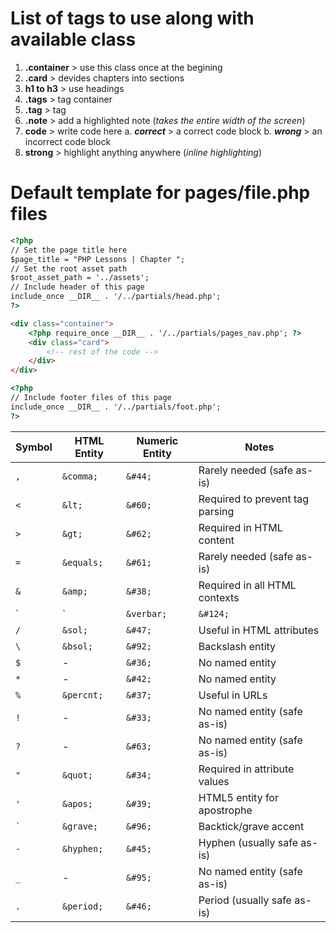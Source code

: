 # List of tags to use along with available class
1. **.container** > use this class once at the begining
2. **.card** > devides chapters into sections
3. **h1 to h3** > use headings
4. **.tags** > tag container
5. **.tag** > tag
6. **.note** > add a highlighted note (_takes the entire width of the screen_)
7. **code** > write code here
    a. **_correct_** > a correct code block
    b. **_wrong_** > an incorrect code block
8. **strong** > highlight anything anywhere (_inline highlighting_)

# Default template for pages/file.php files
```html
<?php
// Set the page title here
$page_title = "PHP Lessons | Chapter ";
// Set the root asset path
$root_asset_path = '../assets';
// Include header of this page
include_once __DIR__ . '/../partials/head.php';
?>

<div class="container">
    <?php require_once __DIR__ . '/../partials/pages_nav.php'; ?>
    <div class="card">
        <!-- rest of the code -->
    </div>
</div>

<?php
// Include footer files of this page
include_once __DIR__ . '/../partials/foot.php';
?>
```

| Symbol | HTML Entity  | Numeric Entity | Notes                            |
|--------|--------------|----------------|----------------------------------|
| `,`    | `&comma;`    | `&#44;`        | Rarely needed (safe as-is)       |
| `<`    | `&lt;`       | `&#60;`        | Required to prevent tag parsing  |
| `>`    | `&gt;`       | `&#62;`        | Required in HTML content         |
| `=`    | `&equals;`   | `&#61;`        | Rarely needed (safe as-is)       |
| `&`    | `&amp;`      | `&#38;`        | Required in all HTML contexts    |
| `|`    | `&verbar;`   | `&#124;`       | Named entity not widely supported|
| `/`    | `&sol;`      | `&#47;`        | Useful in HTML attributes        |
| `\`    | `&bsol;`     | `&#92;`        | Backslash entity                 |
| `$`    | -            | `&#36;`        | No named entity                  |
| `*`    | -            | `&#42;`        | No named entity                  |
| `%`    | `&percnt;`   | `&#37;`        | Useful in URLs                   |
| `!`    | -            | `&#33;`        | No named entity (safe as-is)     |
| `?`    | -            | `&#63;`        | No named entity (safe as-is)     |
| `"`    | `&quot;`     | `&#34;`        | Required in attribute values     |
| `'`    | `&apos;`     | `&#39;`        | HTML5 entity for apostrophe      |
| `` ` ``| `&grave;`    | `&#96;`        | Backtick/grave accent            |
| `-`    | `&hyphen;`   | `&#45;`        | Hyphen (usually safe as-is)      |
| `_`    | -            | `&#95;`        | No named entity (safe as-is)     |
| `.`    | `&period;`   | `&#46;`        | Period (usually safe as-is)      |